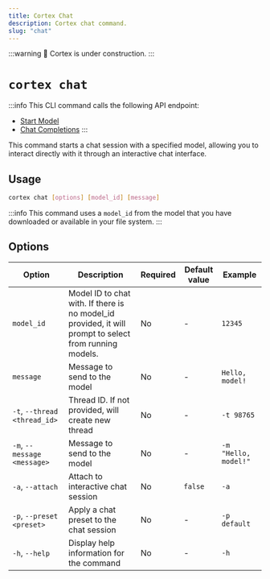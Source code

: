 ```yaml
---
title: Cortex Chat
description: Cortex chat command.
slug: "chat"
---
```


:::warning
🚧 Cortex is under construction.
:::

# `cortex chat`
:::info
This CLI command calls the following API endpoint:
- [Start Model](/api-reference#tag/models/post/v1/models/{modelId}/start)
- [Chat Completions](/api-reference#tag/inference/post/v1/chat/completions)
:::

This command starts a chat session with a specified model, allowing you to interact directly with it through an interactive chat interface.

## Usage

```bash
cortex chat [options] [model_id] [message]
```
:::info
This command uses a `model_id` from the model that you have downloaded or available in your file system.
:::

## Options

| Option                        | Description                                                                                     | Required | Default value | Example                       |
| ----------------------------- | ----------------------------------------------------------------------------------------------- | -------- | ------------- | ----------------------------- |
| `model_id`                    | Model ID to chat with. If there is no model_id provided, it will prompt to select from running models. | No       | -             | `12345`                       |
| `message`                     | Message to send to the model                                                                     | No       | -             | `Hello, model!`               |
| `-t`, `--thread <thread_id>`  | Thread ID. If not provided, will create new thread                                               | No       | -             | `-t 98765`                    |
| `-m`, `--message <message>`   | Message to send to the model                                                                     | No       | -             | `-m "Hello, model!"`          |
| `-a`, `--attach`              | Attach to interactive chat session                                                               | No       | `false`       | `-a`                          |
| `-p`, `--preset <preset>`     | Apply a chat preset to the chat session                                                          | No       | -             | `-p default`                  |
| `-h`, `--help`                | Display help information for the command                                                         | No       | -             | `-h`                          |

